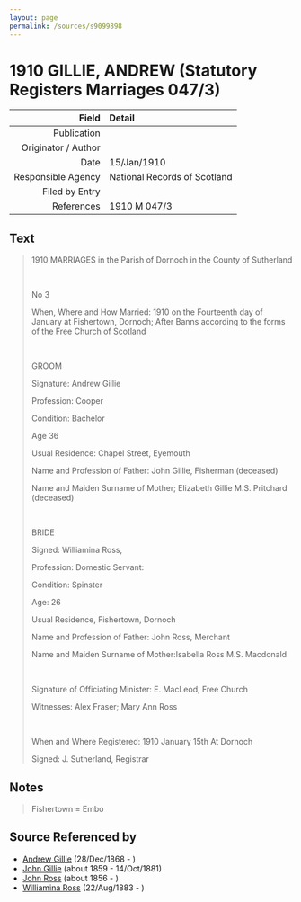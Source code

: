```yaml
---
layout: page
permalink: /sources/s9099898
---
```


# 1910 GILLIE, ANDREW (Statutory Registers Marriages 047/3)

Field | Detail
---:|:---
Publication | 
Originator / Author | 
Date | 15/Jan/1910
Responsible Agency | National Records of Scotland
Filed by Entry | 
References | 1910 M 047/3

## Text

> 1910 MARRIAGES in the Parish of Dornoch in the County of Sutherland
>
> <br/>
>
> No 3
>
> When, Where and How Married: 1910 on the Fourteenth day of January at Fishertown, Dornoch; After Banns according to the forms of the Free Church of Scotland
>
> <br/>
>
> GROOM
>
> Signature: Andrew Gillie
>
> Profession: Cooper
>
> Condition: Bachelor
>
> Age 36
>
> Usual Residence: Chapel Street, Eyemouth
>
> Name and Profession of Father: John Gillie, Fisherman (deceased)
>
> Name and Maiden Surname of Mother; Elizabeth Gillie M.S. Pritchard (deceased)
>
> <br/>
>
> BRIDE
>
> Signed: Williamina Ross,
>
> Profession: Domestic Servant:
>
> Condition: Spinster
>
> Age: 26
>
> Usual Residence, Fishertown, Dornoch
>
> Name and Profession of Father: John Ross, Merchant
>
> Name and Maiden Surname of Mother:Isabella Ross M.S. Macdonald
>
> <br/>
>
> Signature of Officiating Minister: E. MacLeod, Free Church
>
> Witnesses: Alex Fraser; Mary Ann Ross
>
> <br/>
>
> When and Where Registered: 1910 January 15th At Dornoch
>
> Signed: J. Sutherland, Registrar
>

## Notes

> Fishertown = Embo
>


## Source Referenced by

* [Andrew Gillie](../people/@60068056@-andrew-gillie-b1868-12-28-d.md) (28/Dec/1868 - )
* [John Gillie](../people/@49104732@-john-gillie-b1859-d1881-10-14.md) (about 1859 - 14/Oct/1881)
* [John Ross](../people/@81395704@-john-ross-b1856-d.md) (about 1856 - )
* [Williamina Ross](../people/@86024374@-williamina-ross-b1883-8-22-d.md) (22/Aug/1883 - )
